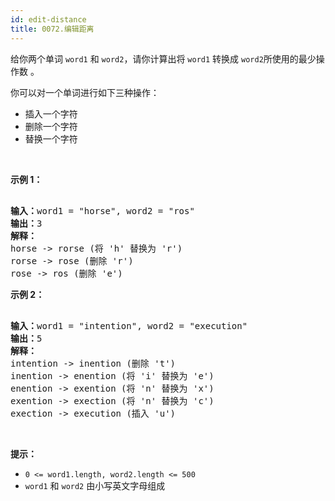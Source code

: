 ```yaml
---
id: edit-distance
title: 0072.编辑距离
---
```

给你两个单词 <code>word1</code> 和 <code>word2</code>，请你计算出将 <code>word1</code> 转换成 <code>word2</code>所使用的最少操作数 。

你可以对一个单词进行如下三种操作：


- 插入一个字符
- 删除一个字符
- 替换一个字符

 

**示例 1：**


<pre><br/><strong>输入：</strong>word1 = &#34;horse&#34;, word2 = &#34;ros&#34;<br/><strong>输出：</strong>3<br/><strong>解释：</strong><br/>horse -&gt; rorse (将 &#39;h&#39; 替换为 &#39;r&#39;)<br/>rorse -&gt; rose (删除 &#39;r&#39;)<br/>rose -&gt; ros (删除 &#39;e&#39;)<br/></pre>

**示例 2：**


<pre><br/><strong>输入：</strong>word1 = &#34;intention&#34;, word2 = &#34;execution&#34;<br/><strong>输出：</strong>5<br/><strong>解释：</strong><br/>intention -&gt; inention (删除 &#39;t&#39;)<br/>inention -&gt; enention (将 &#39;i&#39; 替换为 &#39;e&#39;)<br/>enention -&gt; exention (将 &#39;n&#39; 替换为 &#39;x&#39;)<br/>exention -&gt; exection (将 &#39;n&#39; 替换为 &#39;c&#39;)<br/>exection -&gt; execution (插入 &#39;u&#39;)<br/></pre>

 

**提示：**


- <code>0 &lt;= word1.length, word2.length &lt;= 500</code>
- <code>word1</code> 和 <code>word2</code> 由小写英文字母组成
